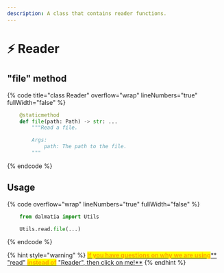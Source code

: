 ```yaml
---
description: A class that contains reader functions.
---
```


# ⚡ Reader

## "file" method

{% code title="class Reader" overflow="wrap" lineNumbers="true" fullWidth="false" %}
```python
    @staticmethod
    def file(path: Path) -> str: ...
        """Read a file.

        Args:
            path: The path to the file.
        """
```
{% endcode %}

## Usage

{% code overflow="wrap" lineNumbers="true" fullWidth="false" %}
```python
    from dalmatia import Utils

    Utils.read.file(...)
```
{% endcode %}

{% hint style="warning" %}
[<mark style="color:orange;">**If you have questions on why we are using**</mark>** **<mark style="color:red;">**"read"**</mark>** **<mark style="color:orange;">**instead of**</mark>** **<mark style="color:red;">**"Reader"**</mark><mark style="color:orange;">**, then click on me!**</mark>](../quick-start.md)
{% endhint %}
